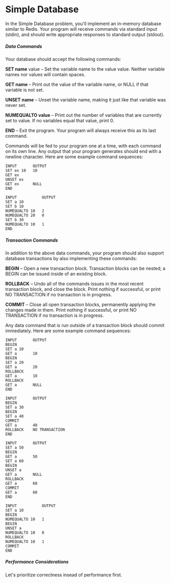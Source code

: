 Simple Database
===


In the Simple Database problem, you'll implement an in-memory database similar to Redis. 
Your program will receive commands via standard input (stdin), and should write appropriate responses to standard output (stdout).

##### Data Commands
Your database should accept the following commands:

**SET name** value – Set the variable name to the value value. Neither variable names nor values will contain spaces.

**GET name** – Print out the value of the variable name, or NULL if that variable is not set.

**UNSET name** – Unset the variable name, making it just like that variable was never set.

**NUMEQUALTO value** – Print out the number of variables that are currently set to value. If no variables equal that value, print 0.

**END** – Exit the program. Your program will always receive this as its last command.

Commands will be fed to your program one at a time, with each command on its own line. Any output that your program generates should end with a newline character. Here are some example command sequences:

```
INPUT	    OUTPUT
SET ex 10   10
GET ex
UNSET ex
GET ex      NULL
END
```

```
INPUT	        OUTPUT
SET a 10
SET b 10
NUMEQUALTO 10   2
NUMEQUALTO 20   0
SET b 30
NUMEQUALTO 10   1
END
```

##### Transaction Commands
In addition to the above data commands, your program should also support database transactions by also implementing these commands:

**BEGIN** – Open a new transaction block. Transaction blocks can be nested; a BEGIN can be issued inside of an existing block.

**ROLLBACK** – Undo all of the commands issues in the most recent transaction block, and close the block. Print nothing if successful, or print NO TRANSACTION if no transaction is in progress.

**COMMIT** – Close all open transaction blocks, permanently applying the changes made in them. Print nothing if successful, or print NO TRANSACTION if no transaction is in progress.

Any data command that is run outside of a transaction block should commit immediately. Here are some example command sequences:

```
INPUT	    OUTPUT
BEGIN
SET a 10
GET a       10
BEGIN
SET a 20
GET a       20
ROLLBACK
GET a       10
ROLLBACK
GET a       NULL
END
```

```
INPUT	    OUTPUT
BEGIN
SET a 30
BEGIN
SET a 40
COMMIT
GET a       40
ROLLBACK    NO TRANSACTION
END
```

```
INPUT       OUTPUT
SET a 50
BEGIN
GET a       50
SET a 60
BEGIN
UNSET a
GET a       NULL
ROLLBACK
GET a       60
COMMIT
GET a       60
END
```

```
INPUT	        OUTPUT
SET a 10
BEGIN
NUMEQUALTO 10   1
BEGIN
UNSET a
NUMEQUALTO 10   0
ROLLBACK
NUMEQUALTO 10   1
COMMIT
END
```

##### Performance Considerations

Let's prioritize correctness insead of performance first.
